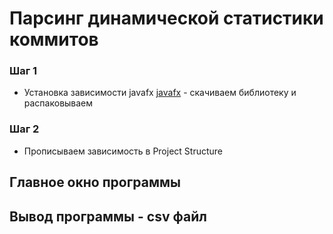# Парсинг динамической статистики коммитов

### Шаг 1
- Установка зависимости javafx [javafx](https://gluonhq.com) - скачиваем библиотеку и распаковываем
### Шаг 2
- Прописываем зависимость в Project Structure

## Главное окно программы

[](https://github.com/Sanyajo/javafx_parser/mainWindow.png)

## Вывод программы - csv файл

[](https://github.com/Sanyajo/javafx_parser/outputFile.png)

